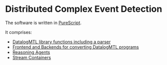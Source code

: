 # Distributed Complex Event Detection
The software is written in [PureScript](https://www.purescript.org/).

It comprises:
- [DatalogMTL library functions including a parser](https://github.com/wintechis/distributed-event-detection/tree/2e033cb9072628bca5cad0f9671243f31de8e4e8/lib/datalogmtl)
- [Frontend and Backends for converting DatalogMTL programs](https://github.com/wintechis/distributed-event-detection/tree/2e033cb9072628bca5cad0f9671243f31de8e4e8/plan-generator)
- [Reasoning Agents](https://github.com/wintechis/distributed-event-detection/tree/main/stream-agent)
- [Stream Containers](https://github.com/wintechis/distributed-event-detection/tree/2e033cb9072628bca5cad0f9671243f31de8e4e8/stream-container)
